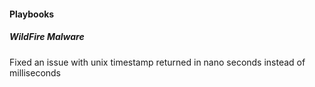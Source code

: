 
#### Playbooks

##### WildFire Malware

Fixed an issue with unix timestamp returned in nano seconds instead of milliseconds
